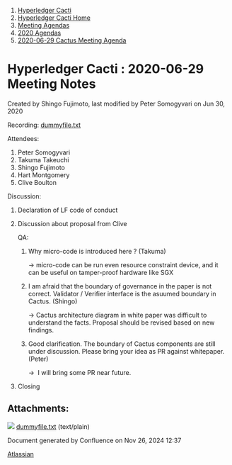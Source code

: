 1. [Hyperledger Cacti](index.html)
2. [Hyperledger Cacti Home](Hyperledger-Cacti-Home_20414469.html)
3. [Meeting Agendas](Meeting-Agendas_20414488.html)
4. [2020 Agendas](2020-Agendas_20414504.html)
5. [2020-06-29 Cactus Meeting Agenda](2020-06-29-Cactus-Meeting-Agenda_20414558.html)

# Hyperledger Cacti : 2020-06-29 Meeting Notes

Created by Shingo Fujimoto, last modified by Peter Somogyvari on Jun 30, 2020

Recording: [dummyfile.txt](attachments/20414567/20414570.txt)

Attendees:

1. Peter Somogyvari
2. Takuma Takeuchi
3. Shingo Fujimoto
4. Hart Montgomery
5. Clive Boulton

Discussion:

1. Declaration of LF code of conduct
2. Discussion about proposal from Clive
   
   QA:
   
   1. Why micro-code is introduced here ? (Takuma)
      
      → micro-code can be run even resource constraint device, and it can be useful on tamper-proof hardware like SGX
   2. I am afraid that the boundary of governance in the paper is not correct. Validator / Verifier interface is the asuumed boundary in Cactus. (Shingo)
      
      → Cactus architecture diagram in white paper was difficult to understand the facts. Proposal should be revised based on new findings.
   3. Good clarification. The boundary of Cactus components are still under discussion. Please bring your idea as PR against whitepaper. (Peter)
      
      →  I will bring some PR near future.
3. Closing

## Attachments:

![](images/icons/bullet_blue.gif) [dummyfile.txt](attachments/20414567/20414570.txt) (text/plain)

Document generated by Confluence on Nov 26, 2024 12:37

[Atlassian](http://www.atlassian.com/)
